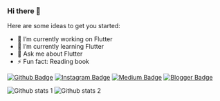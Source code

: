 ### Hi there 👋


Here are some ideas to get you started:

- 🔭 I’m currently working on Flutter
- 🌱 I’m currently learning Flutter 
- 💬 Ask me about Flutter
- ⚡ Fun fact: Reading book

[![Github Badge](https://img.shields.io/badge/-Github-000?style=quare&labelColor=000&logo=Github&logoColor=white&link=link)](link) 
[![Instagram Badge](https://img.shields.io/badge/-Instagram-C13584?style=flat-quare&labelColor=C13584&logo=instagram&logoColor=white&link=link)](link) 
[![Medium Badge](https://img.shields.io/badge/-Medium-757575?style=flat-quare&labelColor=757575&logo=Medium&logoColor=white&link=link)](link) 
[![Blogger Badge](https://img.shields.io/badge/-Blogger-FF9800?style=flat-quare&labelColor=FF9800&logo=Blogger&logoColor=white&link=link)](link)


![Github stats 1](https://github-readme-stats.vercel.app/api?username=RojbinKaya&show_icons=true&theme=gradient) 
![Github stats 2](https://github-readme-stats.vercel.app/api?username=RojbinKaya&show_icons=true&theme=radical)

